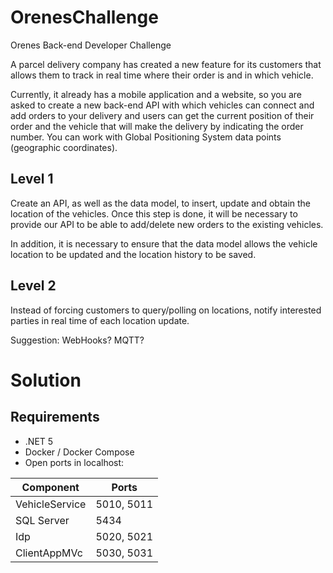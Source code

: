# OrenesChallenge
Orenes Back-end Developer Challenge

A parcel delivery company has created a new feature for its customers that allows them to track in real time where their order is and in which vehicle.

Currently, it already has a mobile application and a website, so you are asked to create a new back-end API with which vehicles can connect and add orders to your delivery and users can get the current position of their order and the vehicle that will make the delivery by indicating the order number. You can work with Global Positioning System data points (geographic coordinates).

## Level 1
Create an API, as well as the data model, to insert, update and obtain the location of the vehicles. Once this step is done, it will be necessary to provide our API to be able to add/delete new orders to the existing vehicles.

In addition, it is necessary to ensure that the data model allows the vehicle location to be updated and the location history to be saved.

## Level 2
Instead of forcing customers to query/polling on locations, notify interested parties in real time of each location update.

Suggestion: WebHooks? MQTT?

# Solution
## Requirements
* .NET 5
* Docker / Docker Compose
* Open ports in localhost:


| Component      |      Ports |
|----------------|------------|
| VehicleService | 5010, 5011 |
| SQL Server     | 5434       |
| Idp            | 5020, 5021 |
| ClientAppMVc   | 5030, 5031 |